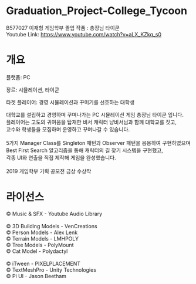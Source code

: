 # Graduation_Project-College_Tycoon
 B577027 이재형 게임학부 졸업 작품 : 총장님 타이쿤\
 Youtube Link: https://www.youtube.com/watch?v=aLX_KZkq_s0

# 개요

플랫폼: PC

장르: 시뮬레이션, 타이쿤

타겟 플레이어: 경영 시뮬레이션과 꾸미기를 선호하는 대학생


대학교를 설립하고 경영하며 꾸며나가는 PC 시뮬레이션 게임 총장님 타이쿤 입니다.\
플레이어는 고도의 귀여움을 탑재한 비서 캐릭터 냥비서님과 함께 대학교를 짓고,\
교수와 학생들을 모집하며 운영하고 꾸며나갈 수 있습니다.
\
\
5가지 Manager Class를 Singleton 패턴과 Observer 패턴을 응용하여 구현하였으며\
Best First Search 알고리즘을 통해 캐릭터의 길 찾기 시스템을 구현했고,\
각종 UI와 연출을 직접 제작해 게임을 완성했습니다.
\
\
2019 게임학부 기획 공모전 금상 수상작


# 라이선스

© Music & SFX - Youtube Audio Library
\
\
© 3D Building Models - VenCreations\
© Person Models - Alex Lenk\
© Terrain Models - LMHPOLY\
© Tree Models - PolyMount\
© Cat Model - Polydactyl
\
\
© iTween - PIXELPLACEMENT\
© TextMeshPro - Unity Technologies\
© Pi UI - Jason Beetham
